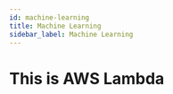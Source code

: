 ```yaml
---
id: machine-learning
title: Machine Learning
sidebar_label: Machine Learning
---
```


# This is AWS Lambda
